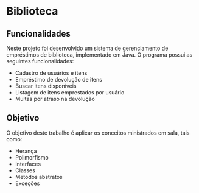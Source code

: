 # Biblioteca
## Funcionalidades
Neste projeto foi desenvolvido um sistema de gerenciamento de empréstimos de biblioteca, implementado em Java. O programa possui as seguintes funcionalidades:
- Cadastro de usuários e itens
- Empréstimo de devolução de itens
- Buscar itens disponíveis
- Listagem de itens emprestados por usuário
- Multas por atraso na devolução

## Objetivo
O objetivo deste trabalho é aplicar os conceitos ministrados em sala, tais como:
- Herança
- Polimorfismo
- Interfaces
- Classes
- Metodos abstratos
- Exceções
